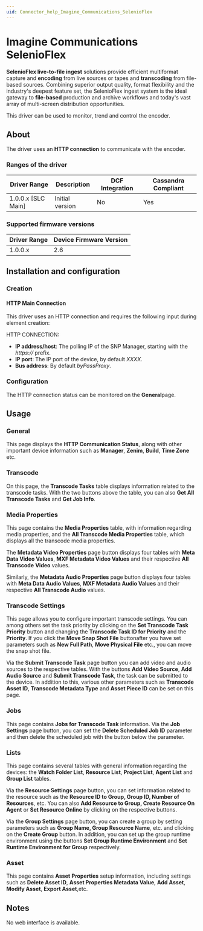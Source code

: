 ```yaml
---
uid: Connector_help_Imagine_Communications_SelenioFlex
---
```


# Imagine Communications SelenioFlex

**SelenioFlex live-to-file ingest** solutions provide efficient multiformat capture and **encoding** from live sources or tapes and **transcoding** from file-based sources. Combining superior output quality, format flexibility and the industry's deepest feature set, the SelenioFlex ingest system is the ideal gateway to **file-based** production and archive workflows and today's vast array of multi-screen distribution opportunities.

This driver can be used to monitor, trend and control the encoder.

## About

The driver uses an **HTTP connection** to communicate with the encoder.

### Ranges of the driver

| **Driver Range**     | **Description** | **DCF Integration** | **Cassandra Compliant** |
|----------------------|-----------------|---------------------|-------------------------|
| 1.0.0.x \[SLC Main\] | Initial version | No                  | Yes                     |

### Supported firmware versions

| **Driver Range** | **Device Firmware Version** |
|------------------|-----------------------------|
| 1.0.0.x          | 2.6                         |

## Installation and configuration

### Creation

#### HTTP Main Connection

This driver uses an HTTP connection and requires the following input during element creation:

HTTP CONNECTION:

- **IP address/host**: The polling IP of the SNP Manager, starting with the *https://* prefix.
- **IP port**: The IP port of the device, by default *XXXX.*
- **Bus address**: By default *byPassProxy*.

### Configuration

The HTTP connection status can be monitored on the **General**page.

## Usage

### General

This page displays the **HTTP Communication Status**, along with other important device information such as **Manager**, **Zenim**, **Build**, **Time Zone** etc.

### Transcode

On this page, the **Transcode Tasks** table displays information related to the transcode tasks. With the two buttons above the table, you can also **Get All Transcode Tasks** and **Get Job Info**.

### Media Properties

This page contains the **Media Properties** table, with information regarding media properties, and the **All Transcode Media Properties** table, which displays all the transcode media properties.

The **Metadata Video Properties** page button displays four tables with **Meta Data Video Values**, **MXF Metadata Video Values** and their respective **All Transcode** **Video** values.

Similarly, the **Metadata Audio Properties** page button displays four tables with **Meta Data Audio Values**, **MXF Metadata Audio Values** and their respective **All Transcode Audio** values.

### Transcode Settings

This page allows you to configure important transcode settings. You can among others set the task priority by clicking on the **Set Transcode Task Priority** button and changing the **Transcode Task ID for Priority** and the **Priority**. If you click the **Move Snap Shot File** buttonafter you have set parameters such as **New Full Path**, **Move Physical File** etc., you can move the snap shot file.

Via the **Submit Transcode Task** page button you can add video and audio sources to the respective tables. With the buttons **Add Video Source**, **Add Audio Source** and **Submit Transcode Task**, the task can be submitted to the device. In addition to this, various other parameters such as **Transcode Asset ID**, **Transcode Metadata Type** and **Asset Piece ID** can be set on this page.

### Jobs

This page contains **Jobs for Transcode Task** information. Via the **Job Settings** page button, you can set the **Delete Scheduled Job ID** parameter and then delete the scheduled job with the button below the parameter.

### Lists

This page contains several tables with general information regarding the devices: the **Watch Folder List**, **Resource List**, **Project List**, **Agent List** and **Group List** tables.

Via the **Resource Settings** page button, you can set information related to the resource such as the **Resource ID to Group, Group ID, Number of Resources**, etc. You can also **Add Resource to Group, Create Resource On Agent** or **Set Resource Online** by clicking on the respective buttons.

Via the **Group Settings** page button, you can create a group by setting parameters such as **Group Name, Group Resource Name**, etc. and clicking on the **Create Group** button. In addition, you can set up the group runtime environment using the buttons **Set Group Runtime Environment** and **Set Runtime Environment for Group** respectively.

### Asset

This page contains **Asset** **Properties** setup information, including settings such as **Delete Asset ID**, **Asset Properties Metadata Value**, **Add Asset**, **Modify Asset**, **Export Asset**,etc.

## Notes

No web interface is available.
